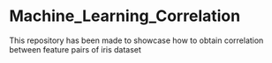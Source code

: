# Machine_Learning_Correlation
This repository has been made to showcase how to obtain correlation between feature pairs of iris dataset
